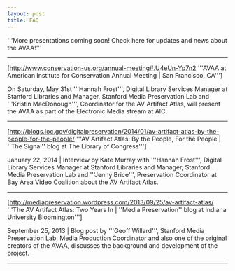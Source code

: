 ```yaml
---
layout: post
title: FAQ
---
```


'''More presentations coming soon! Check here for updates and news about the AVAA!'''


----

[http://www.conservation-us.org/annual-meeting#.U4eUn-Yp7n2 '''AVAA at American Institute for Conservation Annual Meeting | San Francisco, CA''']

On Saturday, May 31st '''Hannah Frost''', Digital Library Services Manager at Stanford Libraries and Manager, Stanford Media Preservation Lab and '''Kristin MacDonough''', Coordinator for the AV Artifact Atlas, will present the AVAA as part of the Electronic Media stream at AIC.


----

[http://blogs.loc.gov/digitalpreservation/2014/01/av-artifact-atlas-by-the-people-for-the-people/ '''AV Artifact Atlas: By the People, For the People | ''The Signal'' blog at The Library of Congress''']

January 22, 2014 | Interview by Kate Murray with '''Hannah Frost''', Digital Library Services Manager at Stanford Libraries and Manager, Stanford Media Preservation Lab and '''Jenny Brice''', Preservation Coordinator at Bay Area Video Coalition about the AV Artifact Atlas.


----

[http://mediapreservation.wordpress.com/2013/09/25/av-artifact-atlas/ '''The AV Artifact Atlas: Two Years In | ''Media Preservation'' blog at Indiana University Bloomington''']

September 25, 2013 | Blog post by '''Geoff Willard''', Stanford Media Preservation Lab, Media Production Coordinator and also one of the original creators of the AVAA, discusses the background and development of the project.


----
